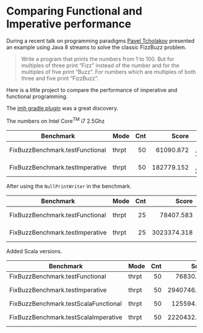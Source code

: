 # Comparing Functional and Imperative performance

During a recent talk on programming paradigms [Pavel Tcholakov](https://twitter.com/pavletko) presented an example using
Java 8 streams to solve the classic FizzBuzz problem.

> Write a program that prints the numbers from 1 to 100.
  But for multiples of three print “Fizz” instead of the number and for the multiples of five print “Buzz”.
  For numbers which are multiples of both three and five print “FizzBuzz”.

Here is a little project to compare the performance of imperative and functional programming.

The [jmh gradle plugin](https://github.com/melix/jmh-gradle-plugin) was a great discovery.


The numbers on Intel Core<sup>TM</sup> i7 2.5Ghz

|Benchmark | Mode | Cnt | Score|Error|Units|
|----------|------|----:|-----:|----:|-----|
|FixBuzzBenchmark.testFunctional     |thrpt|50|  61090.872 | ± 1798.539 | ops/s|
|FixBuzzBenchmark.testImperative     |thrpt|50| 182779.152 | ± 3148.576 | ops/s|

After using the `NullPrintWriter` in the benchmark.

|Benchmark | Mode | Cnt | Score|Error|Units|
|----------|------|----:|-----:|----:|-----|
|FixBuzzBenchmark.testFunctional     |thrpt|25|  78407.583 | ±  3516.310 | ops/s|
|FixBuzzBenchmark.testImperative     |thrpt|25|3023374.318 | ± 94278.341 | ops/s|

Added Scala versions.

|Benchmark | Mode | Cnt | Score|Error|Units|
|----------|------|----:|-----:|----:|-----|
|FixBuzzBenchmark.testFunctional     |thrpt|50|   76830.751 | ±   2935.226| ops/s|
|FixBuzzBenchmark.testImperative     |thrpt|50| 2940746.768 | ± 113914.095| ops/s|
|FixBuzzBenchmark.testScalaFunctional|thrpt|50|  125594.655 | ±   5782.021| ops/s|
|FixBuzzBenchmark.testScalaImperative|thrpt|50| 2220432.836 | ±  88629.517| ops/s|

